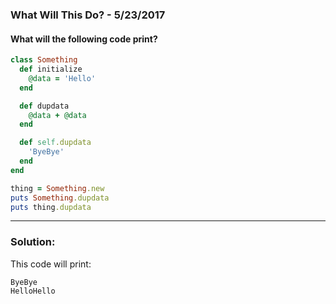 
[comment]: # (what_will_this_do.md)

### What Will This Do? - 5/23/2017

#### What will the following code print?

``` ruby
class Something
  def initialize
    @data = 'Hello'
  end

  def dupdata
    @data + @data
  end

  def self.dupdata
    'ByeBye'
  end
end

thing = Something.new
puts Something.dupdata
puts thing.dupdata
```

---

### Solution:

This code will print:
```
ByeBye
HelloHello
```
